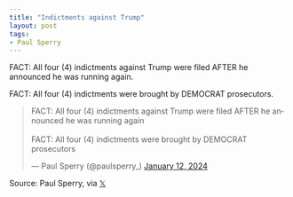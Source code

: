 ```yaml
---
title: "Indictments against Trump"
layout: post
tags:
- Paul Sperry
---
```


FACT:  All four (4) indictments against Trump were filed AFTER he announced he was running again.

FACT:  All four (4) indictments were brought by DEMOCRAT prosecutors.

<blockquote class="twitter-tweet"><p lang="en" dir="ltr">FACT: All four (4) indictments against Trump were filed AFTER he announced he was running again<br /><br />FACT: All four (4) indictments were brought by DEMOCRAT prosecutors</p>&mdash; Paul Sperry (@paulsperry_) <a href="https://twitter.com/paulsperry_/status/1745604523677122695?ref_src=twsrc%5Etfw">January 12, 2024</a></blockquote> <script async src="https://platform.twitter.com/widgets.js" charset="utf-8"></script>

Source: Paul Sperry, via [𝕏](https://x.com)
